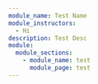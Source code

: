 ```yaml
---
module_name: Test Name
module_instructors:
  - Hi
description: Test Desc
module:
  module_sections:
    - module_name: test
      module_page: test
---
```

